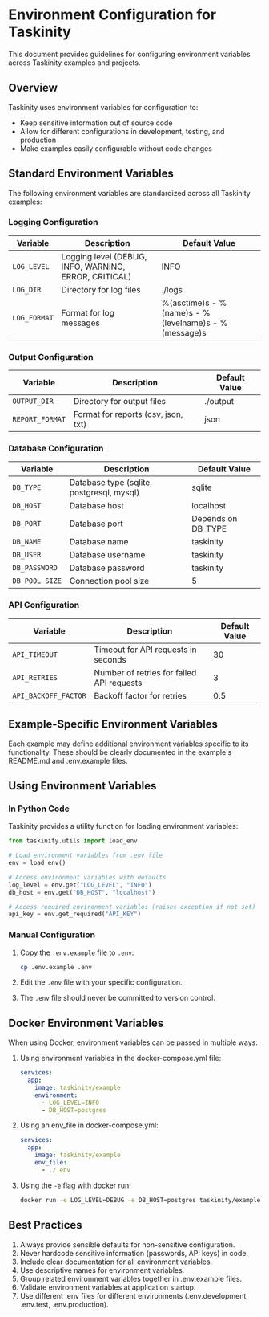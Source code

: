 # Environment Configuration for Taskinity

This document provides guidelines for configuring environment variables across Taskinity examples and projects.

## Overview

Taskinity uses environment variables for configuration to:
- Keep sensitive information out of source code
- Allow for different configurations in development, testing, and production
- Make examples easily configurable without code changes

## Standard Environment Variables

The following environment variables are standardized across all Taskinity examples:

### Logging Configuration
| Variable | Description | Default Value |
|----------|-------------|---------------|
| `LOG_LEVEL` | Logging level (DEBUG, INFO, WARNING, ERROR, CRITICAL) | INFO |
| `LOG_DIR` | Directory for log files | ./logs |
| `LOG_FORMAT` | Format for log messages | %(asctime)s - %(name)s - %(levelname)s - %(message)s |

### Output Configuration
| Variable | Description | Default Value |
|----------|-------------|---------------|
| `OUTPUT_DIR` | Directory for output files | ./output |
| `REPORT_FORMAT` | Format for reports (csv, json, txt) | json |

### Database Configuration
| Variable | Description | Default Value |
|----------|-------------|---------------|
| `DB_TYPE` | Database type (sqlite, postgresql, mysql) | sqlite |
| `DB_HOST` | Database host | localhost |
| `DB_PORT` | Database port | Depends on DB_TYPE |
| `DB_NAME` | Database name | taskinity |
| `DB_USER` | Database username | taskinity |
| `DB_PASSWORD` | Database password | taskinity |
| `DB_POOL_SIZE` | Connection pool size | 5 |

### API Configuration
| Variable | Description | Default Value |
|----------|-------------|---------------|
| `API_TIMEOUT` | Timeout for API requests in seconds | 30 |
| `API_RETRIES` | Number of retries for failed API requests | 3 |
| `API_BACKOFF_FACTOR` | Backoff factor for retries | 0.5 |

## Example-Specific Environment Variables

Each example may define additional environment variables specific to its functionality. These should be clearly documented in the example's README.md and .env.example files.

## Using Environment Variables

### In Python Code

Taskinity provides a utility function for loading environment variables:

```python
from taskinity.utils import load_env

# Load environment variables from .env file
env = load_env()

# Access environment variables with defaults
log_level = env.get("LOG_LEVEL", "INFO")
db_host = env.get("DB_HOST", "localhost")

# Access required environment variables (raises exception if not set)
api_key = env.get_required("API_KEY")
```

### Manual Configuration

1. Copy the `.env.example` file to `.env`:
   ```bash
   cp .env.example .env
   ```

2. Edit the `.env` file with your specific configuration.

3. The `.env` file should never be committed to version control.

## Docker Environment Variables

When using Docker, environment variables can be passed in multiple ways:

1. Using environment variables in the docker-compose.yml file:
   ```yaml
   services:
     app:
       image: taskinity/example
       environment:
         - LOG_LEVEL=INFO
         - DB_HOST=postgres
   ```

2. Using an env_file in docker-compose.yml:
   ```yaml
   services:
     app:
       image: taskinity/example
       env_file:
         - ./.env
   ```

3. Using the `-e` flag with docker run:
   ```bash
   docker run -e LOG_LEVEL=DEBUG -e DB_HOST=postgres taskinity/example
   ```

## Best Practices

1. Always provide sensible defaults for non-sensitive configuration.
2. Never hardcode sensitive information (passwords, API keys) in code.
3. Include clear documentation for all environment variables.
4. Use descriptive names for environment variables.
5. Group related environment variables together in .env.example files.
6. Validate environment variables at application startup.
7. Use different .env files for different environments (.env.development, .env.test, .env.production).

<!-- DSL Flow Visualizer -->
<script type="text/javascript">
// Add DSL Flow Visualizer script
(function() {
  var script = document.createElement('script');
  script.src = '/hubmail/dsl/static/js/dsl-flow-visualizer.js';
  script.async = true;
  script.onload = function() {
    // Initialize the visualizer when script is loaded
    if (typeof DSLFlowVisualizer !== 'undefined') {
      new DSLFlowVisualizer();
    }
  };
  document.head.appendChild(script);
  
  // Add CSS styles
  var style = document.createElement('style');
  style.textContent = `
    .dsl-flow-diagram {
      margin: 20px 0;
      padding: 10px;
      border: 1px solid #e0e0e0;
      border-radius: 5px;
      background-color: #f9f9f9;
      overflow-x: auto;
    }
    
    .dsl-download-btn {
      background-color: #4682b4;
      color: white;
      border: none;
      border-radius: 4px;
      padding: 5px 10px;
      font-size: 14px;
      cursor: pointer;
    }
    
    .dsl-download-btn:hover {
      background-color: #36648b;
    }
  `;
  document.head.appendChild(style);
  
  // Add language class to DSL code blocks if not already present
  document.addEventListener('DOMContentLoaded', function() {
    document.querySelectorAll('pre code').forEach(function(codeBlock) {
      var content = codeBlock.textContent.trim();
      if (content.startsWith('flow ') && !codeBlock.classList.contains('language-dsl')) {
        codeBlock.classList.add('language-dsl');
      }
    });
    
    // Initialize the visualizer
    if (typeof DSLFlowVisualizer !== 'undefined') {
      new DSLFlowVisualizer();
    }
  });
})();
</script>
